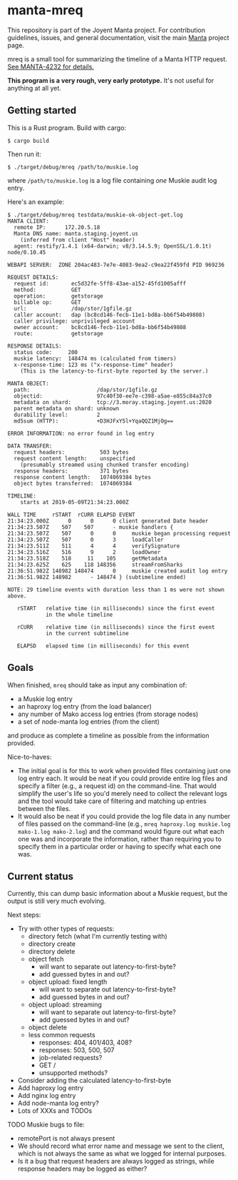 # manta-mreq

This repository is part of the Joyent Manta project.  For contribution
guidelines, issues, and general documentation, visit the main
[Manta](http://github.com/joyent/manta) project page.

mreq is a small tool for summarizing the timeline of a Manta HTTP request.
[See MANTA-4232 for details.](http://smartos.org/bugview/MANTA-4232)


**This program is a very rough, very early prototype.**  It's not useful for
anything at all yet.


## Getting started

This is a Rust program.  Build with cargo:

    $ cargo build

Then run it:

    $ ./target/debug/mreq /path/to/muskie.log

where `/path/to/muskie.log` is a log file containing *one* Muskie audit log
entry.

Here's an example:

    $ ./target/debug/mreq testdata/muskie-ok-object-get.log 
    MANTA CLIENT:
      remote IP:      172.20.5.18
      Manta DNS name: manta.staging.joyent.us
        (inferred from client "Host" header)
      agent: restify/1.4.1 (x64-darwin; v8/3.14.5.9; OpenSSL/1.0.1t) node/0.10.45
    
    WEBAPI SERVER:  ZONE 204ac483-7e7e-4083-9ea2-c9ea22f459fd PID 969236
    
    REQUEST DETAILS:
      request id:       ec5d32fe-5ff8-43ae-a152-45fd1005afff
      method:           GET
      operation:        getstorage
      billable op:      GET
      url:              /dap/stor/1gfile.gz
      caller account:   dap (bc8cd146-fecb-11e1-bd8a-bb6f54b49808)
      caller privilege: unprivileged account
      owner account:    bc8cd146-fecb-11e1-bd8a-bb6f54b49808
      route:            getstorage
    
    RESPONSE DETAILS:
      status code:     200
      muskie latency:  148474 ms (calculated from timers)
      x-response-time: 123 ms ("x-response-time" header)
        (This is the latency-to-first-byte reported by the server.)
    
    MANTA OBJECT:
      path:                     /dap/stor/1gfile.gz
      objectid:                 97c40f30-ee7e-c398-a5ae-e855c84a37c0
      metadata on shard:        tcp://3.moray.staging.joyent.us:2020
      parent metadata on shard: unknown
      durability level:         2
      md5sum (HTTP):            +D3HJFxY5l+YqaQQZ1MjOg==
    
    ERROR INFORMATION: no error found in log entry
    
    DATA TRANSFER:
      request headers:           503 bytes
      request content length:    unspecified
        (presumably streamed using chunked transfer encoding)
      response headers:          371 bytes
      response content length:   1074069384 bytes
      object bytes transferred:  1074069384
    
    TIMELINE:
        starts at 2019-05-09T21:34:23.000Z
    
    WALL TIME     rSTART  rCURR ELAPSD EVENT
    21:34:23.000Z      0      0      0 client generated Date header
    21:34:23.507Z    507    507      - muskie handlers {
    21:34:23.507Z    507      0      0     muskie began processing request
    21:34:23.507Z    507      0      3     loadCaller
    21:34:23.511Z    511      4      4     verifySignature
    21:34:23.516Z    516      9      2     loadOwner
    21:34:23.518Z    518     11    105     getMetadata
    21:34:23.625Z    625    118 148356     streamFromSharks
    21:36:51.982Z 148982 148474      0     muskie created audit log entry
    21:36:51.982Z 148982      - 148474 } (subtimeline ended)
    
    NOTE: 29 timeline events with duration less than 1 ms were not shown above.
    
       rSTART   relative time (in milliseconds) since the first event
                in the whole timeline
    
       rCURR    relative time (in milliseconds) since the first event
                in the current subtimeline
    
       ELAPSD   elapsed time (in milliseconds) for this event
    

## Goals

When finished, `mreq` should take as input any combination of:

- a Muskie log entry
- an haproxy log entry (from the load balancer)
- any number of Mako access log entries (from storage nodes)
- a set of node-manta log entries (from the client)

and produce as complete a timeline as possible from the information provided.

Nice-to-haves:

- The initial goal is for this to work when provided files containing just one
  log entry each.  It would be neat if you could provide entire log files and
  specify a filter (e.g., a request id) on the command-line.  That would
  simplify the user's life so you'd merely need to collect the relevant logs and
  the tool would take care of filtering and matching up entries between the
  files.
- It would also be neat if you could provide the log file data in any number of
  files passed on the command-line (e.g., `mreq haproxy.log muskie.log
  mako-1.log mako-2.log`) and the command would figure out what each one was and
  incorporate the information, rather than requiring you to specify them in a
  particular order or having to specify what each one was.


## Current status

Currently, this can dump basic information about a Muskie request, but the
output is still very much evolving.

Next steps:
- Try with other types of requests:
  - directory fetch (what I'm currently testing with)
  - directory create
  - directory delete
  - object fetch
    - will want to separate out latency-to-first-byte?
    - add guessed bytes in and out?
  - object upload: fixed length
    - will want to separate out latency-to-first-byte?
    - add guessed bytes in and out?
  - object upload: streaming
    - will want to separate out latency-to-first-byte?
    - add guessed bytes in and out?
  - object delete
  - less common requests
    - responses: 404, 401/403, 408?
    - responses: 503, 500, 507
    - job-related requests?
    - GET /
    - unsupported methods?
- Consider adding the calculated latency-to-first-byte
- Add haproxy log entry
- Add nginx log entry
- Add node-manta log entry?
- Lots of XXXs and TODOs

TODO Muskie bugs to file:
- remotePort is not always present
- We should record what error name and message we sent to the client, which is
  not always the same as what we logged for internal purposes.
- Is it a bug that request headers are always logged as strings, while response
  headers may be logged as either?
